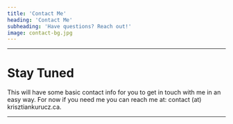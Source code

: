 ```yaml
---
title: 'Contact Me'
heading: 'Contact Me'
subheading: 'Have questions? Reach out!'
image: contact-bg.jpg
---
```


---
# Stay Tuned

This will have some basic contact info for you to get in touch with me in an easy way. For now if you need me you can reach me at: contact (at) krisztiankurucz.ca.

---